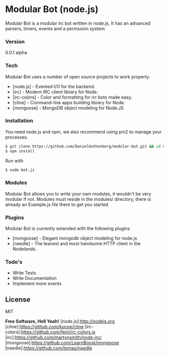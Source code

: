 # Modular Bot (node.js)

Modular Bot is a modular irc bot written in node.js, It has an advanced parsers, timers, events and a permssion system.

### Version

0.0.1 alpha

### Tech

Modular Bot uses a number of open source projects to work properly:

* [node.js] - Evented I/O for the backend.
* [irc] - Modern IRC client library for Node.
* [irc-colors] - Color and formatting for irc bots made easy.
* [cline] - Command-line apps building library for Node.
* [mongoose] - MongoDB object modeling for Node.JS

### Installation

You need node.js and npm, we also recommend using pm2 to manage your processes.

```sh
$ git clone https://github.com/DanielGothenborg/modular-bot.git && cd modular-bot
$ npm install
```
Run with
```sh
$ node bot.js
```

### Modules

Modular Bot allows you to write your own modules, it wouldn't be very modular if not.
Modules must reside in the modules/ directory, there is already an Example.js file there
to get you started

### Plugins

Modular Bot is currently extended with the following plugins
* [mongoose] - Elegant mongodb object modeling for node.js
* [needle] - The leanest and most handsome HTTP client in the Nodelands.

### Todo's

 - Write Tests
 - Write Documentation
 - Implement more events

License
----

MIT


**Free Software, Hell Yeah!**
[node.js]:http://nodejs.org
[cline]:https://github.com/kucoe/cline
[irc-colors]:https://github.com/fent/irc-colors.js
[irc]:https://github.com/martynsmith/node-irc/
[mongoose]:https://github.com/LearnBoost/mongoose
[needle]:https://github.com/tomas/needle